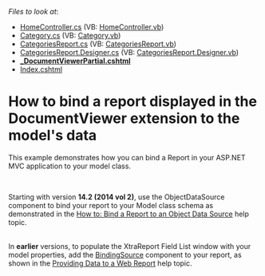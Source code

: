 <!-- default file list -->
*Files to look at*:

* [HomeController.cs](./CS/E5023/Controllers/HomeController.cs) (VB: [HomeController.vb](./VB/E5023/Controllers/HomeController.vb))
* [Category.cs](./CS/E5023/Models/Category.cs) (VB: [Category.vb](./VB/E5023/Models/Category.vb))
* [CategoriesReport.cs](./CS/E5023/Reports/CategoriesReport.cs) (VB: [CategoriesReport.vb](./VB/E5023/Reports/CategoriesReport.vb))
* [CategoriesReport.Designer.cs](./CS/E5023/Reports/CategoriesReport.Designer.cs) (VB: [CategoriesReport.Designer.vb](./VB/E5023/Reports/CategoriesReport.Designer.vb))
* **[_DocumentViewerPartial.cshtml](./CS/E5023/Views/Home/_DocumentViewerPartial.cshtml)**
* [Index.cshtml](./CS/E5023/Views/Home/Index.cshtml)
<!-- default file list end -->
# How to bind a report displayed in the DocumentViewer extension to the model's data


<p>This example demonstrates how you can bind a Report in your ASP.NET MVC application to your model class.</p>
<p><strong> </strong></p>
<p>Starting with version <strong>14.2 (2014 vol 2)</strong>, use the ObjectDataSource component to bind your report to your Model class schema as demonstrated in the <a href="https://documentation.devexpress.com/#XtraReports/CustomDocument17784">How to: Bind a Report to an Object Data Source</a> help topic.<br /><br /></p>
<p>In <strong>earlier</strong> versions, to populate the XtraReport Field List window with your model properties, add the <a href="http://msdn.microsoft.com/en-us/library/system.windows.forms.bindingsource%28v=vs.100%29.aspx">BindingSource</a> component to your report, as shown in the <a href="http://documentation.devexpress.com/#XtraReports/CustomDocument5194">Providing Data to a Web Report</a> help topic.</p>

<br/>


